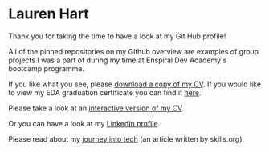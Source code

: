 # Lauren Hart 

Thank you for taking the time to have a look at my Git Hub profile!

All of the pinned repositories on my Github overview are examples of group projects I was a part of during my time at Enspiral Dev Academy's bootcamp programme.


If you like what you see, please [download a copy of my CV](https://github.com/lauren-hart/CV-and-Bio/blob/master/Resume.pdf). If you would like to view my EDA graduation certificate you can find it [here](https://github.com/lauren-hart/CV-and-Bio/blob/master/Graduation_cert.pdf).

Please take a look at an [interactive version of my CV](https://lauren-hart.herokuapp.com/).

Or you can have a look at my [LinkedIn profile](https://www.linkedin.com/in/lauren-hart-01551620/).

Please read about my [journey into tech](https://skills.org.nz/about/latest-news/general/reigniting-passion-in-the-work-place-with-tech/) (an article written by skills.org).
